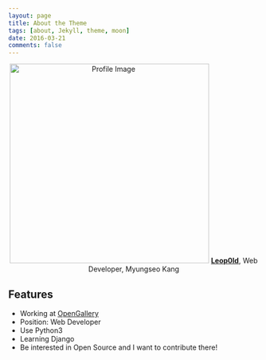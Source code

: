 ```yaml
---
layout: page
title: About the Theme
tags: [about, Jekyll, theme, moon]
date: 2016-03-21
comments: false
---
```


<center>
    <img src="{{ site.logo }}" alt="Profile Image" style="width: 400px; height: 400px;"/>
    <a href="http://github.com/Leop0ld"><b>Leop0ld</b></a>, Web Developer, Myungseo Kang
</center>

## Features
* Working at [OpenGallery](http://opengallery.co.kr)
* Position: Web Developer
* Use Python3
* Learning Django
* Be interested in Open Source and I want to contribute there!
